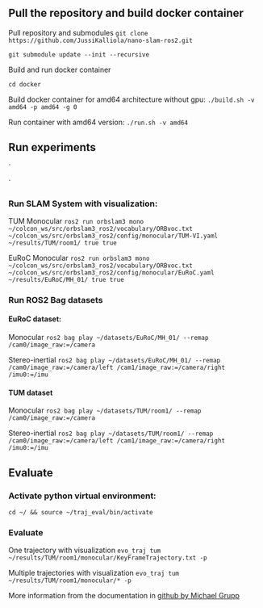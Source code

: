 ## Pull the repository and build docker container

Pull repository and submodules
`git clone https://github.com/JussiKalliola/nano-slam-ros2.git`

`git submodule update --init --recursive`


Build and run docker container

`cd docker`

Build docker container for amd64 architecture without gpu:
`./build.sh -v amd64 -p amd64 -g 0`

Run container with amd64 version:
`./run.sh -v amd64`

## Run experiments

`



`

### Run SLAM System with visualization:

TUM Monocular
`ros2 run orbslam3 mono ~/colcon_ws/src/orbslam3_ros2/vocabulary/ORBvoc.txt ~/colcon_ws/src/orbslam3_ros2/config/monocular/TUM-VI.yaml ~/results/TUM/room1/ true true`

EuRoC Monocular
`ros2 run orbslam3 mono ~/colcon_ws/src/orbslam3_ros2/vocabulary/ORBvoc.txt ~/colcon_ws/src/orbslam3_ros2/config/monocular/EuRoC.yaml ~/results/EuRoC/MH_01/ true true`


### Run ROS2 Bag datasets

#### EuRoC dataset:

Monocular
`ros2 bag play ~/datasets/EuRoC/MH_01/ --remap /cam0/image_raw:=/camera`

Stereo-inertial
`ros2 bag play ~/datasets/EuRoC/MH_01/ --remap /cam0/image_raw:=/camera/left /cam1/image_raw:=/camera/right /imu0:=/imu`  

#### TUM dataset

Monocular
`ros2 bag play ~/datasets/TUM/room1/ --remap /cam0/image_raw:=/camera`

Stereo-inertial
`ros2 bag play ~/datasets/TUM/room1/ --remap /cam0/image_raw:=/camera/left /cam1/image_raw:=/camera/right /imu0:=/imu`

## Evaluate

### Activate python virtual environment:

`cd ~/ && source ~/traj_eval/bin/activate`

### Evaluate

One trajectory with visualization
`evo_traj tum ~/results/TUM/room1/monocular/KeyFrameTrajectory.txt -p`

Multiple trajectories with visualization
`evo_traj tum ~/results/TUM/room1/monocular/* -p`

More information from the documentation in [github by Michael Grupp](https://github.com/MichaelGrupp/evo/wiki/evo_traj)
